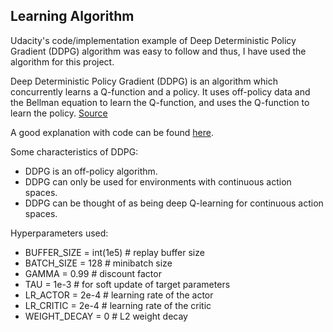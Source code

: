 ## Learning Algorithm
Udacity's code/implementation example of Deep Deterministic Policy Gradient (DDPG) algorithm was easy to follow and thus, I have used the algorithm for this project.

Deep Deterministic Policy Gradient (DDPG) is an algorithm which concurrently learns a Q-function and a policy. It uses off-policy data and the Bellman equation to learn the Q-function, and uses the Q-function to learn the policy.
[Source](https://spinningup.openai.com/en/latest/algorithms/ddpg.html)

A good explanation with code can be found [here](https://towardsdatascience.com/deep-deterministic-policy-gradients-explained-2d94655a9b7b).

Some characteristics of DDPG:

- DDPG is an off-policy algorithm.
- DDPG can only be used for environments with continuous action spaces.
- DDPG can be thought of as being deep Q-learning for continuous action spaces.

Hyperparameters used:

- BUFFER_SIZE = int(1e5)  # replay buffer size
- BATCH_SIZE = 128        # minibatch size
- GAMMA = 0.99            # discount factor
- TAU = 1e-3              # for soft update of target parameters
- LR_ACTOR = 2e-4         # learning rate of the actor 
- LR_CRITIC = 2e-4        # learning rate of the critic
- WEIGHT_DECAY = 0        # L2 weight decay
